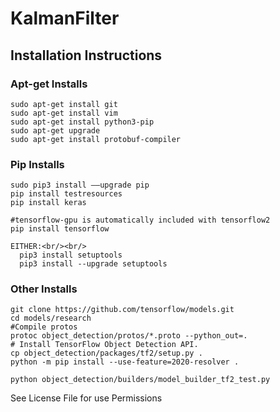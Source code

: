 # KalmanFilter

## Installation Instructions

### Apt-get Installs
```
sudo apt-get install git
sudo apt-get install vim
sudo apt-get install python3-pip
sudo apt-get upgrade
sudo apt-get install protobuf-compiler
```

### Pip Installs
```
sudo pip3 install ––upgrade pip
pip install testresources
pip install keras

#tensorflow-gpu is automatically included with tensorflow2
pip install tensorflow

EITHER:<br/><br/>
  pip3 install setuptools
  pip3 install --upgrade setuptools
 ```
### Other Installs
```
git clone https://github.com/tensorflow/models.git
cd models/research
#Compile protos
protoc object_detection/protos/*.proto --python_out=.
# Install TensorFlow Object Detection API.
cp object_detection/packages/tf2/setup.py .
python -m pip install --use-feature=2020-resolver .

python object_detection/builders/model_builder_tf2_test.py
```

See License File for use Permissions
